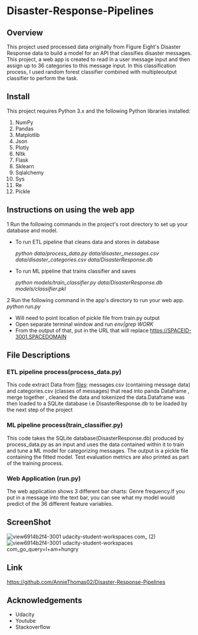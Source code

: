 # Disaster-Response-Pipelines

## Overview
This project used processed data originally from Figure Eight's Disaster Response data to build a model for an API that classifies disaster messages. This project, a web app is created to read in a user message input and then assign up to 36 categories to this message input. In this classification process, I used random forest classifier combined with multipleoutput classifier to perform the task.

## Install
This project requires Python 3.x and the following Python libraries installed:
1.	NumPy
2.	Pandas
3.	Matplotlib
4.	Json
5.	Plotly
6.	Nltk
7.	Flask
8.	Sklearn
9.	Sqlalchemy
10.	Sys
11.	Re
12.	Pickle

## Instructions on using the web app 

1	Run the following commands in the project's root directory to set up your database and model.
  -	To run ETL pipeline that cleans data and stores in database
       
       _python data/process_data.py data/disaster_messages.csv data/disaster_categories.csv data/DisasterResponse.db_
  -	To run ML pipeline that trains classifier and saves
       
       _python models/train_classifier.py data/DisasterResponse.db models/classifier.pkl_

2	Run the following command in the app's directory to run your web app. _python run.py_
  -	Will need to point location of pickle file from train.py output
  -	Open separate terminal window and run _env|grep WORK_
  -	From the output of that, put in the URL that will replace https://SPACEID-3001.SPACEDOMAIN


## File Descriptions
### ETL pipeline process(process_data.py)
This code extract Data from  [files](https://github.com/AnnieThomas02/Disaster-Response-Pipelines/tree/main/data): messages.csv (containing message data) and categories.csv (classes of messages) that read into  panda Dataframe , merge together , cleaned   the data and tokenized the data.Dataframe was then loaded to a SQLite database i.e DisasterResponse.db to be loaded by the next step of the project

### ML pipeline process(train_classifier.py)
This code takes the SQLite database(DisasterResponse.db) produced by process_data.py as an input and uses the data contained within it to train and tune a ML model for categorizing messages. The output is a pickle file containing the fitted model. Test evaluation metrics are also printed as part of the training process.

### Web Application (run.py)
The web application shows 3 different bar charts: Genre frequency.If you put in a message into the text bar, you can see what my model would predict of the 36 different feature variables.

## ScreenShot
![view6914b2f4-3001 udacity-student-workspaces com_ (2)](https://user-images.githubusercontent.com/71045070/96857418-d24b0c80-1413-11eb-8789-405f1ed8b15f.png)
![view6914b2f4-3001 udacity-student-workspaces com_go_query=I+am+hungry](https://user-images.githubusercontent.com/71045070/96684629-b884c900-1330-11eb-959b-c81384cfdb5f.png)

## Link
https://github.com/AnnieThomas02/Disaster-Response-Pipelines

## Acknowledgements
- Udacity
- Youtube
- Stackoverflow

